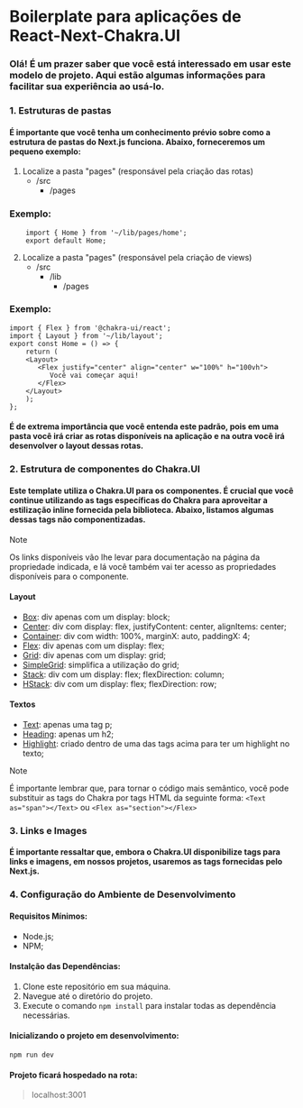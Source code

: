# Boilerplate para aplicações de React-Next-Chakra.UI

### Olá! É um prazer saber que você está interessado em usar este modelo de projeto. Aqui estão algumas informações para facilitar sua experiência ao usá-lo.

### 1. Estruturas de pastas
#### É importante que você tenha um conhecimento prévio sobre como a estrutura de pastas do Next.js funciona. Abaixo, forneceremos um pequeno exemplo:
  1. Localize a pasta "pages" (responsável pela criação das rotas)
     - /src
       - /pages
         
### Exemplo:
```
    import { Home } from '~/lib/pages/home';
    export default Home;
```
  2. Localize a pasta "pages" (responsável pela criação de views)
     - /src
       - /lib
            - /pages
### Exemplo:

```
import { Flex } from '@chakra-ui/react';
import { Layout } from '~/lib/layout';
export const Home = () => {
    return (
    <Layout>
       <Flex justify="center" align="center" w="100%" h="100vh">
          Você vai começar aqui!
       </Flex>
    </Layout>
    );
};
```
  #### É de extrema importância que você entenda este padrão, pois em uma pasta você irá criar as rotas disponíveis na aplicação e na outra você irá desenvolver o layout dessas rotas.

  ### 2. Estrutura de componentes do Chakra.UI
  #### Este template utiliza o Chakra.UI para os componentes. É crucial que você continue utilizando as tags específicas do Chakra para aproveitar a estilização inline fornecida pela biblioteca. Abaixo, listamos algumas dessas tags não componentizadas.

> [!NOTE]
> Os links disponíveis vão lhe levar para documentação na página da propriedade indicada, e lá você também vai ter acesso as propriedades disponíveis para o componente.


#### Layout
 - [Box](https://chakra-ui.com/docs/components/box): div apenas com um display: block;
 - [Center](https://chakra-ui.com/docs/components/center): div com display: flex, justifyContent: center, alignItems: center;
 - [Container](https://chakra-ui.com/docs/components/container): div com width: 100%, marginX: auto, paddingX: 4;
 - [Flex](https://chakra-ui.com/docs/components/flex): div apenas com um display: flex;
 - [Grid](https://chakra-ui.com/docs/components/grid): div apenas com um display: grid;
 - [SimpleGrid](https://chakra-ui.com/docs/components/simple-grid): simplifica a utilização do grid;
 - [Stack](https://chakra-ui.com/docs/components/stack): div com um display: flex; flexDirection: column;
 - [HStack](https://chakra-ui.com/docs/components/stack): div com um display: flex; flexDirection: row;

#### Textos
 - [Text](https://chakra-ui.com/docs/components/text): apenas uma tag p;
- [Heading](https://chakra-ui.com/docs/components/heading): apenas um h2;
- [Highlight](https://chakra-ui.com/docs/components/highlight): criado dentro de uma das tags acima para ter um highlight no texto;

> [!NOTE]
> É importante lembrar que, para tornar o código mais semântico, você pode substituir as tags do Chakra por tags HTML da seguinte forma:
> ```<Text as="span"></Text>``` ou ```<Flex as="section"></Flex>```

### 3. Links e Images
#### É importante ressaltar que, embora o Chakra.UI disponibilize tags para links e imagens, em nossos projetos, usaremos as tags fornecidas pelo Next.js.

### 4. Configuração do Ambiente de Desenvolvimento
####  Requisitos Mínimos:
- Node.js;
- NPM;

#### Instalção das Dependências:
1. Clone este repositório em sua máquina.
2. Navegue até o diretório do projeto.
3. Execute o comando ```npm install``` para instalar todas as dependência necessárias.

#### Inicializando o projeto em desenvolvimento:
```npm run dev```
#### Projeto ficará hospedado na rota:
> localhost:3001

